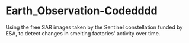 # Earth_Observation-Codedddd
Using the free SAR images taken by the Sentinel constellation funded by ESA, to detect changes in smelting factories' activity over time. 
